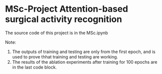 # MSc-Project Attention-based surgical activity recognition

The source code of this project is in the MSc.ipynb

Note: 
1. The outputs of training and testing are only from the first epoch, and is used to prove thhat training and testing are working.
2. The results of the ablation experiments after training for 100 epochs are in the last code block.
